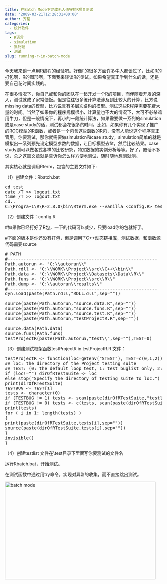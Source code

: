 ```yaml
---
title: 在Batch Mode下完成无人值守的R项目测试
date: '2009-03-21T12:28:31+00:00'
author: 齐韬
categories:
  - 统计软件
tags:
  - R语言
  - simulation
  - 批处理
  - 测试
slug: running-r-in-batch-mode
---
```


今天我来谈一点用R编程的经验吧。好像R的很多方面许多牛人都谈过了，比如R的打包啊，R的图形啊，下面我来谈谈R的测试。如果希望真正学到什么的话，还是要自己花时间实践的。

在很多情况下，你自己或和你的团队在一起开发一个R的项目，而伴随着开发的深入，测试就成了家常便饭。但是往往很多统计算法涉及到比较大的计算，比方说missing data的模型，比方说具有多层次结构的模型。测试这些R程序需要花费大量的时间。当然了如果你的程序规模很小，计算量也不大的情况下，大可不必杀鸡用牛刀，但是一般情况下，再小的一段统计算法，如果需要做一系列的simulation或是case study的话，测试都会花很多的时间。比如，如果你有几个实现了推广的ROC模型的R函数，或者是一个包含这些函数的R包，没有人能说这个程序真正管用，你要测试，那你就需要做simulation和case study。simulation简单的就是模拟出一系列预先设定模型参数的数据，让目标模型去fit，然后比较结果。case study则可以做各式各样的比较研究，特定数据的实例分析等等。好了，废话不多说，总之这篇文章就是告诉你怎么样方便地测试，随时随地想测就测。

其实核心就是调用Rterm，包含的主要文件如下:

（1）创建文件：Rbatch.bat

<pre class="brush: r">cd test
date /T &gt;&gt; logout.txt
time /T &gt;&gt; logout.txt
cd..
C:\Progra~1\R\R-2.8.0\bin\Rterm.exe --vanilla &lt;config.R&gt; testout.txt</pre>

（2）创建文件：config.R

#如果你已经打好了R包，一下的代码可以减少，只要load你的包就好了。

#下面的版本是你还没有打包，但是调用了C++动态链接库，测试数据，和函数源代码需要source

<pre class="brush: r"># PATH
#---------------------------------------------------------
Path.autorun &lt;- "C:\\autorun\\"
Path.rdll &lt;- "C:\\WORK\\Project\\src\\C++\\bin\\"
Path.data &lt;- "C:\\WORK\\Project\\Datasets\\Data\\R\\"
Path.funs &lt;- "C:\\WORK\\Project\\src\\R\\"
Path.dump &lt;- "C:\\autorun\\results\\"
#---------------------------------------------------------
dyn.load(paste(Path.rdll,"RDLL.dll",sep=""))

source(paste(Path.autorun,"source.data.R",sep=""))
source(paste(Path.autorun,"source.funs.R",sep=""))
source(paste(Path.autorun,"source.test.R",sep=""))
source(paste(Path.autorun,"testProjectR.R",sep=""))

source.data(Path.data)
source.funs(Path.funs)
testProjectR(paste(Path.autorun,"test\\",sep=""),TEST=0)</pre>

（3）创建测试框架函数testProjectR in testProjectR.R 文件：

<pre class="brush: r">testProjectR &lt;- function(loc=getenv("STEST"), TEST=c(0,1,2)) {
## loc: the directory of the Project testing suite
## TEST: (0: the default loop test, 1: test buglist only, 2: loop test and test buglist
if (loc!="") dirOfRTestSuite &lt;- loc
else stop("Specify the directory of testing suite to loc.")
print(dirOfRTestSuite)
TESTBUG &lt;- TEST[1]
tests &lt;- character(0)
if (TESTBUG != 1) tests &lt;- scan(paste(dirOfRTestSuite,"testlist",sep=""),what=character(0))
if (TESTBUG != 0) tests &lt;- c(tests, scan(paste(dirOfRTestSuite,"buglist",sep=""),what=character(0)))
print(tests)
for ( i in 1: length(tests) )
{
print(paste(dirOfRTestSuite,tests[i],sep=""))
source(paste(dirOfRTestSuite,tests[i],sep=""))
}
invisible()
}</pre>

（4）创建testlist 文件在\test目录下里面写你要测试的文件名

运行Rbatch.bat，开始测试。

在测试函数中通过用try命令，实现对异常的收集，而不直接跳出测试。

[<img class="size-full wp-image-946 aligncenter" src="https://cos.name/wp-content/uploads/2009/03/batch.jpg" alt="batch mode" width="483" height="314" srcset="https://cos.name/wp-content/uploads/2009/03/batch.jpg 483w, https://cos.name/wp-content/uploads/2009/03/batch-300x195.jpg 300w" sizes="(max-width: 483px) 100vw, 483px" />](https://cos.name/wp-content/uploads/2009/03/batch.jpg)
